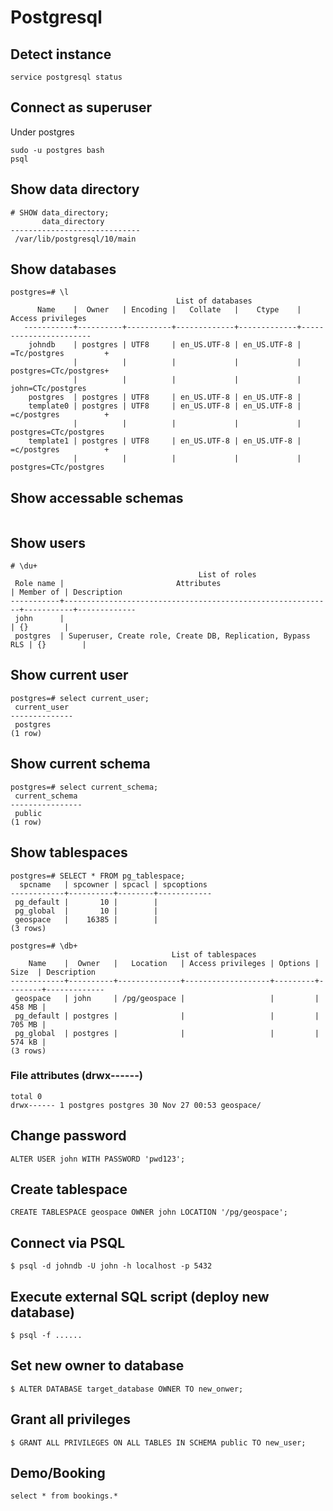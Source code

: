 # Postgresql

## Detect instance

```
service postgresql status
```

## Connect as superuser

Under postgres
```
sudo -u postgres bash
psql
```

## Show data directory
```
# SHOW data_directory;
       data_directory        
-----------------------------
 /var/lib/postgresql/10/main
```

## Show databases

```
postgres=# \l
                                     List of databases
      Name    |  Owner   | Encoding |   Collate   |    Ctype    |   Access privileges   
   -----------+----------+----------+-------------+-------------+-----------------------
    johndb    | postgres | UTF8     | en_US.UTF-8 | en_US.UTF-8 | =Tc/postgres         +
              |          |          |             |             | postgres=CTc/postgres+
              |          |          |             |             | john=CTc/postgres
    postgres  | postgres | UTF8     | en_US.UTF-8 | en_US.UTF-8 | 
    template0 | postgres | UTF8     | en_US.UTF-8 | en_US.UTF-8 | =c/postgres          +
              |          |          |             |             | postgres=CTc/postgres
    template1 | postgres | UTF8     | en_US.UTF-8 | en_US.UTF-8 | =c/postgres          +
              |          |          |             |             | postgres=CTc/postgres    
```

## Show accessable schemas

```

```

## Show users

```
# \du+
                                          List of roles
 Role name |                         Attributes                         | Member of | Description 
-----------+------------------------------------------------------------+-----------+-------------
 john      |                                                            | {}        | 
 postgres  | Superuser, Create role, Create DB, Replication, Bypass RLS | {}        | 

```

## Show current user

```
postgres=# select current_user;
 current_user 
--------------
 postgres
(1 row)
```

## Show current schema

```
postgres=# select current_schema;
 current_schema 
----------------
 public
(1 row)
```

## Show tablespaces

```
postgres=# SELECT * FROM pg_tablespace;
  spcname   | spcowner | spcacl | spcoptions 
------------+----------+--------+------------
 pg_default |       10 |        | 
 pg_global  |       10 |        | 
 geospace   |    16385 |        | 
(3 rows)
```

```
postgres=# \db+
                                    List of tablespaces
    Name    |  Owner   |   Location   | Access privileges | Options |  Size  | Description 
------------+----------+--------------+-------------------+---------+--------+-------------
 geospace   | john     | /pg/geospace |                   |         | 458 MB | 
 pg_default | postgres |              |                   |         | 705 MB | 
 pg_global  | postgres |              |                   |         | 574 kB | 
(3 rows)
```

### File attributes (drwx------)
```
total 0
drwx------ 1 postgres postgres 30 Nov 27 00:53 geospace/
```

## Change password
```
ALTER USER john WITH PASSWORD 'pwd123';
```

## Create tablespace
```
CREATE TABLESPACE geospace OWNER john LOCATION '/pg/geospace';
```

## Connect via PSQL

```
$ psql -d johndb -U john -h localhost -p 5432
```

## Execute external SQL script (deploy new database)

```
$ psql -f ......
```

## Set new owner to database

```
$ ALTER DATABASE target_database OWNER TO new_onwer;
```

## Grant all privileges

```
$ GRANT ALL PRIVILEGES ON ALL TABLES IN SCHEMA public TO new_user;
```

## Demo/Booking
```
select * from bookings.*
``` 
